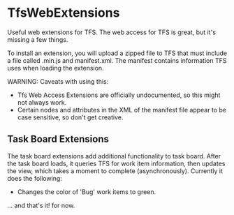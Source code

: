 TfsWebExtensions
================

Useful web extensions for TFS. The web access for TFS is great, but it's missing a few things.

To install an extension, you will upload a zipped file to TFS that must include a file called <YourExtension>.min.js and manifest.xml. The manifest contains information TFS uses when loading the extension.

WARNING: Caveats with using this:

* Tfs Web Access Extensions are officially undocumented, so this might not always work.
* Certain nodes and attributes in the XML of the manifest file appear to be case sensitive, so don't get creative.


Task Board Extensions
---------------------
The task board extensions add additional functionality to task board. After the task board loads, it queries TFS for work item information, then updates the view, which takes a moment to complete (asynchronously). Currently it does the following:

* Changes the color of 'Bug' work items to green.

... and that's it! for now.
